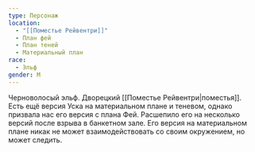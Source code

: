 ```yaml
---
type: Персонаж
location:
  - "[[Поместье Рейвентри]]"
  - План фей
  - План теней
  - Материальный план
race:
  - Эльф
gender: М
---
```

Черноволосый эльф. Дворецкий [[Поместье Рейвентри|поместья]]. Есть ещё версия Уска на материальном плане и теневом, однако призвала нас его версия с плана Фей. Расшепило его на несколько версий после взрыва в банкетном зале. Его версия на материальном плане никак не может взаимодействовать со своим окружением, но может следить.